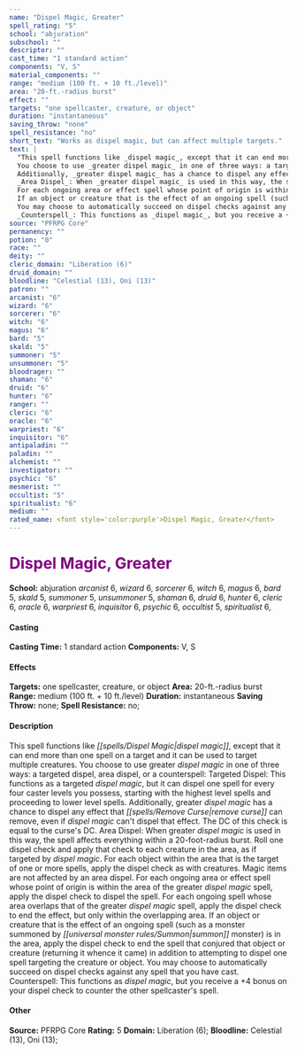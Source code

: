 ```yaml
---
name: "Dispel Magic, Greater"
spell_rating: "5"
school: "abjuration"
subschool: ""
descriptor: ""
cast_time: "1 standard action"
components: "V, S"
material_components: ""
range: "medium (100 ft. + 10 ft./level)"
area: "20-ft.-radius burst"
effect: ""
targets: "one spellcaster, creature, or object"
duration: "instantaneous"
saving_throw: "none"
spell_resistance: "no"
short_text: "Works as dispel magic, but can affect multiple targets."
text: |
  "This spell functions like _dispel magic_, except that it can end more than one spell on a target and it can be used to target multiple creatures.
  You choose to use _greater dispel magic_ in one of three ways: a targeted dispel, area dispel, or a counterspell: _Targeted Dispel_: This functions as a targeted _dispel magic_, but it can dispel one spell for every four caster levels you possess, starting with the highest level spells and proceeding to lower level spells.
  Additionally, _greater dispel magic_ has a chance to dispel any effect that _remove curse_ can remove, even if _dispel magic_ can't dispel that effect. The DC of this check is equal to the curse's DC.
  _Area Dispel_: When _greater dispel magic_ is used in this way, the spell affects everything within a 20-foot-radius burst. Roll one dispel check and apply that check to each creature in the area, as if targeted by _dispel magic_. For each object within the area that is the target of one or more spells, apply the dispel check as with creatures. Magic items are not affected by an area dispel.
  For each ongoing area or effect spell whose point of origin is within the area of the _greater dispel magic_ spell, apply the dispel check to dispel the spell. For each ongoing spell whose area overlaps that of the _greater dispel magic_ spell, apply the dispel check to end the effect, but only within the overlapping area.
  If an object or creature that is the effect of an ongoing spell (such as a monster summoned by _summon monster_) is in the area, apply the dispel check to end the spell that conjured that object or creature (returning it whence it came) in addition to attempting to dispel one spell targeting the creature or object.
  You may choose to automatically succeed on dispel checks against any spell that you have cast.
  _Counterspell_: This functions as _dispel magic_, but you receive a +4 bonus on your dispel check to counter the other spellcaster's spell."
source: "PFRPG Core"
permanency: ""
potion: "0"
race: ""
deity: ""
cleric_domain: "Liberation (6)"
druid_domain: ""
bloodline: "Celestial (13), Oni (13)"
patron: ""
arcanist: "6"
wizard: "6"
sorcerer: "6"
witch: "6"
magus: "6"
bard: "5"
skald: "5"
summoner: "5"
unsummoner: "5"
bloodrager: ""
shaman: "6"
druid: "6"
hunter: "6"
ranger: ""
cleric: "6"
oracle: "6"
warpriest: "6"
inquisitor: "6"
antipaladin: ""
paladin: ""
alchemist: ""
investigator: ""
psychic: "6"
mesmerist: ""
occultist: "5"
spiritualist: "6"
medium: ""
rated_name: <font style='color:purple'>Dispel Magic, Greater</font>
---
```


# <font style='color:purple'>Dispel Magic, Greater</font> 
**School:** abjuration 
_arcanist_ 6, _wizard_ 6, _sorcerer_ 6, _witch_ 6, _magus_ 6, _bard_ 5, _skald_ 5, _summoner_ 5, _unsummoner_ 5, _shaman_ 6, _druid_ 6, _hunter_ 6, _cleric_ 6, _oracle_ 6, _warpriest_ 6, _inquisitor_ 6, _psychic_ 6, _occultist_ 5, _spiritualist_ 6, 
#### Casting
**Casting Time:** 1 standard action
 **Components:** V, S 
 #### Effects
**Targets:** one spellcaster, creature, or object
**Area:** 20-ft.-radius burst
**Range:** medium (100 ft. + 10 ft./level)
**Duration:** instantaneous
**Saving Throw:** none; **Spell Resistance:** no; 
 #### Description
This spell functions like _[[spells/Dispel Magic|dispel magic]]_, except that it can end more than one spell on a target and it can be used to target multiple creatures.
  You choose to use greater _dispel magic_ in one of three ways: a targeted dispel, area dispel, or a counterspell: Targeted Dispel: This functions as a targeted _dispel magic_, but it can dispel one spell for every four caster levels you possess, starting with the highest level spells and proceeding to lower level spells.
  Additionally, greater _dispel magic_ has a chance to dispel any effect that _[[spells/Remove Curse|remove curse]]_ can remove, even if _dispel magic_ can't dispel that effect. The DC of this check is equal to the curse's DC.
  Area Dispel: When greater _dispel magic_ is used in this way, the spell affects everything within a 20-foot-radius burst. Roll one dispel check and apply that check to each creature in the area, as if targeted by _dispel magic_. For each object within the area that is the target of one or more spells, apply the dispel check as with creatures. Magic items are not affected by an area dispel.
  For each ongoing area or effect spell whose point of origin is within the area of the greater _dispel magic_ spell, apply the dispel check to dispel the spell. For each ongoing spell whose area overlaps that of the greater _dispel magic_ spell, apply the dispel check to end the effect, but only within the overlapping area.
  If an object or creature that is the effect of an ongoing spell (such as a monster summoned by _[[universal monster rules/Summon|summon]]_ monster) is in the area, apply the dispel check to end the spell that conjured that object or creature (returning it whence it came) in addition to attempting to dispel one spell targeting the creature or object.
  You may choose to automatically succeed on dispel checks against any spell that you have cast.
  Counterspell: This functions as _dispel magic_, but you receive a +4 bonus on your dispel check to counter the other spellcaster's spell.

 #### Other
**Source:** PFRPG Core
**Rating:** 5
**Domain:** Liberation (6); **Bloodline:** Celestial (13), Oni (13); 